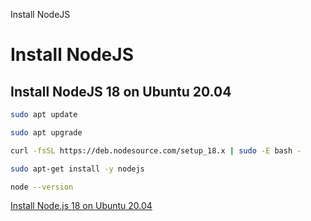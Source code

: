 Install NodeJS

# Install NodeJS

## Install NodeJS 18 on Ubuntu 20.04

```bash
sudo apt update

sudo apt upgrade

curl -fsSL https://deb.nodesource.com/setup_18.x | sudo -E bash -

sudo apt-get install -y nodejs

node --version
```


[Install Node.js 18 on Ubuntu 20.04](https://joshtronic.com/2022/04/24/how-to-install-nodejs-18-on-ubuntu-2004-lts/)